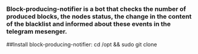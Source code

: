 ### Block-producing-notifier is a bot that checks the number of produced blocks, the nodes status, the change in the content of the blacklist and  informed about these events in the telegram mesenger.
##Install block-producing-notifier: 
cd /opt && sudo git clone 


